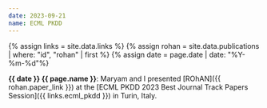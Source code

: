 ```yaml
---
date: 2023-09-21
name: ECML PKDD
---
```


{% assign links = site.data.links %}
{% assign rohan = site.data.publications | where: "id", "rohan" | first %}
{% assign date = page.date | date: "%Y-%m-%d"%}

**{{ date }} {{ page.name }}**: Maryam and I presented [ROhAN]({{
rohan.paper_link }}) at the [ECML PKDD 2023 Best Journal Track Papers
Session]({{ links.ecml_pkdd }}) in Turin, Italy.
